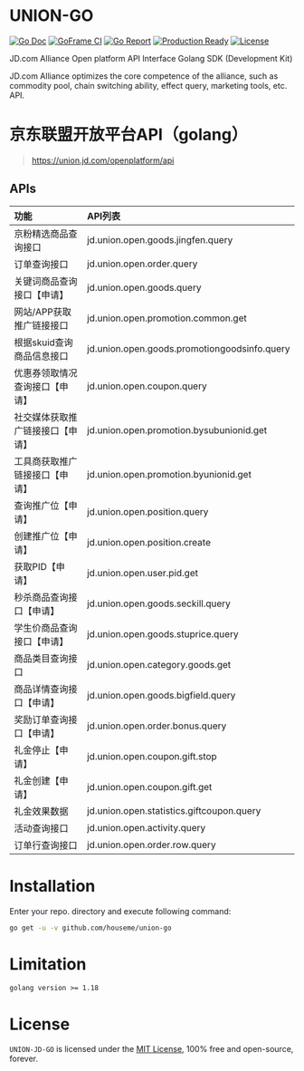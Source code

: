 # UNION-GO

[![Go Doc](https://godoc.org/github.com/houseme/union-go?status.svg)](https://godoc.org/github.com/houseme/union-go)
[![GoFrame CI](https://github.com/houseme/union-go/actions/workflows/go.yml/badge.svg)](https://github.com/houseme/union-go/actions/workflows/go.yml)
[![Go Report](https://goreportcard.com/badge/github.com/houseme/union-go?v=1)](https://goreportcard.com/report/github.com/houseme/union-go)
[![Production Ready](https://img.shields.io/badge/production-ready-blue.svg)](https://github.com/houseme/union-go)
[![License](https://img.shields.io/github/license/houseme/union-go.svg?style=flat)](https://github.com/houseme/union-go)

JD.com Alliance Open platform API Interface Golang SDK (Development Kit)

JD.com Alliance optimizes the core competence of the alliance, such as commodity pool, chain switching ability, effect query, marketing tools, etc. API.

# 京东联盟开放平台API（golang）

> https://union.jd.com/openplatform/api

## APIs

| 功能 | API列表 |
| :--- | :--- |
| 京粉精选商品查询接口 | jd.union.open.goods.jingfen.query |
| 订单查询接口 | jd.union.open.order.query |
| 关键词商品查询接口【申请】| jd.union.open.goods.query |
| 网站/APP获取推广链接接口 | jd.union.open.promotion.common.get |
| 根据skuid查询商品信息接口 | jd.union.open.goods.promotiongoodsinfo.query |
| 优惠券领取情况查询接口【申请】 | jd.union.open.coupon.query |
| 社交媒体获取推广链接接口【申请】 | jd.union.open.promotion.bysubunionid.get |
| 工具商获取推广链接接口【申请】 | jd.union.open.promotion.byunionid.get |
| 查询推广位【申请】 | jd.union.open.position.query |
| 创建推广位【申请】 | jd.union.open.position.create |
| 获取PID【申请】 | jd.union.open.user.pid.get |
| 秒杀商品查询接口【申请】 | jd.union.open.goods.seckill.query |
| 学生价商品查询接口【申请】 | jd.union.open.goods.stuprice.query |
| 商品类目查询接口 | jd.union.open.category.goods.get |
| 商品详情查询接口【申请】 | jd.union.open.goods.bigfield.query |
| 奖励订单查询接口【申请】 | jd.union.open.order.bonus.query |
| 礼金停止【申请】 | jd.union.open.coupon.gift.stop |
| 礼金创建【申请】 | jd.union.open.coupon.gift.get |
| 礼金效果数据 | jd.union.open.statistics.giftcoupon.query |
| 活动查询接口 | jd.union.open.activity.query |
| 订单行查询接口 | jd.union.open.order.row.query |

# Installation
Enter your repo. directory and execute following command:

```bash
go get -u -v github.com/houseme/union-go
```

# Limitation
```
golang version >= 1.18
```

# License

`UNION-JD-GO` is licensed under the [MIT License](LICENSE), 100% free and open-source, forever.